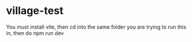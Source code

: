 # village-test

You must install vite, then cd into the same folder you are trying to run this in, then do npm run dev
